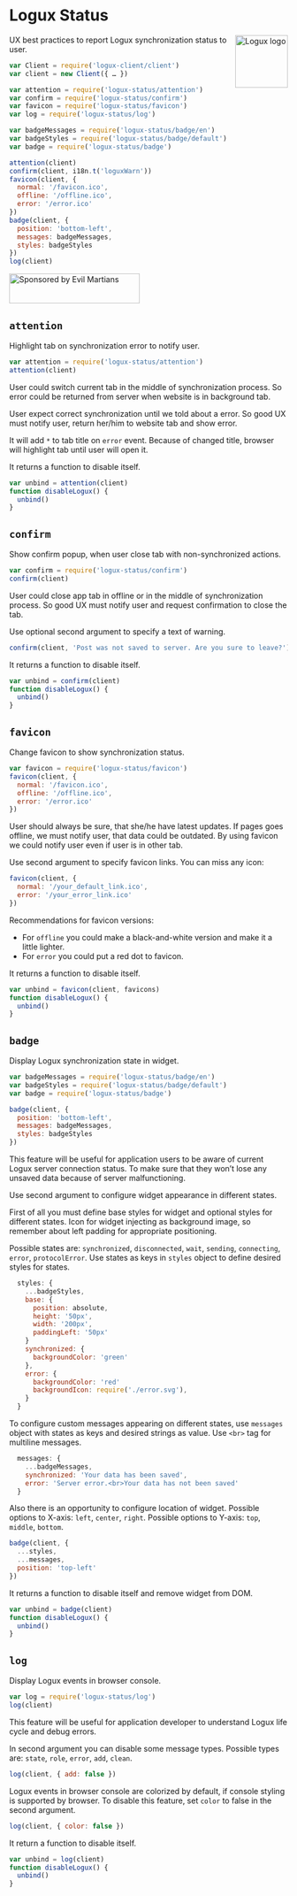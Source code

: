# Logux Status

<img align="right" width="95" height="95" title="Logux logo"
     src="https://cdn.rawgit.com/logux/logux/master/logo.svg">

UX best practices to report Logux synchronization status to user.

```js
var Client = require('logux-client/client')
var client = new Client({ … })

var attention = require('logux-status/attention')
var confirm = require('logux-status/confirm')
var favicon = require('logux-status/favicon')
var log = require('logux-status/log')

var badgeMessages = require('logux-status/badge/en')
var badgeStyles = require('logux-status/badge/default')
var badge = require('logux-status/badge')

attention(client)
confirm(client, i18n.t('loguxWarn'))
favicon(client, {
  normal: '/favicon.ico',
  offline: '/offline.ico',
  error: '/error.ico'
})
badge(client, {
  position: 'bottom-left',
  messages: badgeMessages,
  styles: badgeStyles
})
log(client)
```

<a href="https://evilmartians.com/?utm_source=logux-status">
  <img src="https://evilmartians.com/badges/sponsored-by-evil-martians.svg"
       alt="Sponsored by Evil Martians" width="236" height="54">
</a>


## `attention`

Highlight tab on synchronization error to notify user.

```js
var attention = require('logux-status/attention')
attention(client)
```

User could switch current tab in the middle of synchronization process.
So error could be returned from server when website is in background tab.

User expect correct synchronization until we told about a error.
So good UX must notify user, return her/him to website tab and show error.

It will add `*` to tab title on `error` event. Because of changed title,
browser will highlight tab until user will open it.

It returns a function to disable itself.

```js
var unbind = attention(client)
function disableLogux() {
  unbind()
}
```


## `confirm`

Show confirm popup, when user close tab with non-synchronized actions.

```js
var confirm = require('logux-status/confirm')
confirm(client)
```

User could close app tab in offline or in the middle of synchronization process.
So good UX must notify user and request confirmation to close the tab.

Use optional second argument to specify a text of warning.

```js
confirm(client, 'Post was not saved to server. Are you sure to leave?')
```

It returns a function to disable itself.

```js
var unbind = confirm(client)
function disableLogux() {
  unbind()
}
```


## `favicon`

Change favicon to show synchronization status.

```js
var favicon = require('logux-status/favicon')
favicon(client, {
  normal: '/favicon.ico',
  offline: '/offline.ico',
  error: '/error.ico'
})
```

User should always be sure, that she/he have latest updates.
If pages goes offline, we must notify user, that data could be outdated.
By using favicon we could notify user even if user is in other tab.

Use second argument to specify favicon links. You can miss any icon:

```js
favicon(client, {
  normal: '/your_default_link.ico',
  error: '/your_error_link.ico'
})
```

Recommendations for favicon versions:

* For `offline` you could make a black-and-white version
  and make it a little lighter.
* For `error` you could put a red dot to favicon.

It returns a function to disable itself.

```js
var unbind = favicon(client, favicons)
function disableLogux() {
  unbind()
}
```


## `badge`

Display Logux synchronization state in widget.

```js
var badgeMessages = require('logux-status/badge/en')
var badgeStyles = require('logux-status/badge/default')
var badge = require('logux-status/badge')

badge(client, {
  position: 'bottom-left',
  messages: badgeMessages,
  styles: badgeStyles
})
```

This feature will be useful for application users to be aware of
current Logux server connection status. To make sure that they won’t
lose any unsaved data because of server malfunctioning.

Use second argument to configure widget appearance in different states.

First of all you must define base styles for widget and optional styles
for different states. Icon for widget injecting as background image,
so remember about left padding for appropriate positioning.

Possible states are: `synchronized`, `disconnected`, `wait`, `sending`,
`connecting`, `error`, `protocolError`. Use states as keys in `styles`
object to define desired styles for states.

```js
  styles: {
    ...badgeStyles,
    base: {
      position: absolute,
      height: '50px',
      width: '200px',
      paddingLeft: '50px'
    }
    synchronized: {
      backgroundColor: 'green'
    },
    error: {
      backgroundColor: 'red'
      backgroundIcon: require('./error.svg'),
    }
  }
```

To configure custom messages appearing on different states,
use `messages` object with states as keys and desired strings as value.
Use `<br>` tag for multiline messages.

```js
  messages: {
    ...badgeMessages,
    synchronized: 'Your data has been saved',
    error: 'Server error.<br>Your data has not been saved'
  }
```

Also there is an opportunity to configure location of widget.
Possible options to X-axis: `left`, `center`, `right`.
Possible options to Y-axis: `top`, `middle`, `bottom`.

```js
badge(client, {
  ...styles,
  ...messages,
  position: 'top-left'
})
```

It returns a function to disable itself and remove widget from DOM.

```js
var unbind = badge(client)
function disableLogux() {
  unbind()
}
```


## `log`

Display Logux events in browser console.

```js
var log = require('logux-status/log')
log(client)
```

This feature will be useful for application developer to understand
Logux life cycle and debug errors.

In second argument you can disable some message types.
Possible types are: `state`, `role`, `error`, `add`, `clean`.

```js
log(client, { add: false })
```

Logux events in browser console are colorized by default, if console styling is supported by browser.
To disable this feature, set `color` to false in the second argument.

```js
log(client, { color: false })
```

It return a function to disable itself.

```js
var unbind = log(client)
function disableLogux() {
  unbind()
}
```
